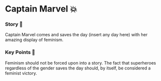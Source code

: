 # Captain Marvel :boom:

### Story :book:
Captain Marvel comes and saves the day (insert any day here) with her amazing display of feminism.

### Key Points :memo:
Feminism should not be forced upon into a story. The fact that superheroes regardless of the gender saves the day should, by itself, be considered a feminist victory.